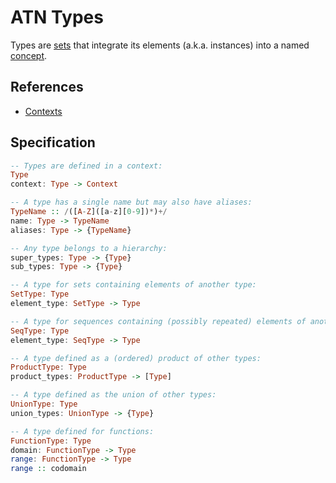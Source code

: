 # ATN Types

Types are [sets](https://en.wikipedia.org/wiki/Set_(mathematics)) that integrate its elements (a.k.a. instances) into a named [concept](https://en.wikipedia.org/wiki/Concept).

## References

- [Contexts](../Contexts)

## Specification

```haskell
-- Types are defined in a context:
Type
context: Type -> Context

-- A type has a single name but may also have aliases:
TypeName :: /([A-Z]([a-z][0-9])*)+/
name: Type -> TypeName
aliases: Type -> {TypeName}

-- Any type belongs to a hierarchy:
super_types: Type -> {Type}
sub_types: Type -> {Type}

-- A type for sets containing elements of another type:
SetType: Type
element_type: SetType -> Type

-- A type for sequences containing (possibly repeated) elements of another type:
SeqType: Type
element_type: SeqType -> Type

-- A type defined as a (ordered) product of other types:
ProductType: Type
product_types: ProductType -> [Type]

-- A type defined as the union of other types:
UnionType: Type
union_types: UnionType -> {Type}

-- A type defined for functions:
FunctionType: Type
domain: FunctionType -> Type
range: FunctionType -> Type
range :: codomain
```
